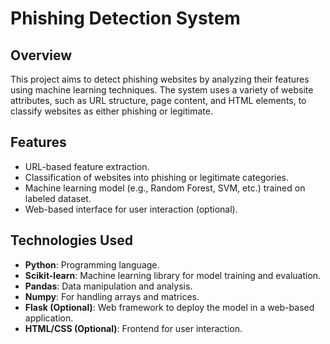 # Phishing Detection System

## Overview
This project aims to detect phishing websites by analyzing their features using machine learning techniques. The system uses a variety of website attributes, such as URL structure, page content, and HTML elements, to classify websites as either phishing or legitimate.

## Features
- URL-based feature extraction.
- Classification of websites into phishing or legitimate categories.
- Machine learning model (e.g., Random Forest, SVM, etc.) trained on labeled dataset.
- Web-based interface for user interaction (optional).

## Technologies Used
- **Python**: Programming language.
- **Scikit-learn**: Machine learning library for model training and evaluation.
- **Pandas**: Data manipulation and analysis.
- **Numpy**: For handling arrays and matrices.
- **Flask (Optional)**: Web framework to deploy the model in a web-based application.
- **HTML/CSS (Optional)**: Frontend for user interaction.

